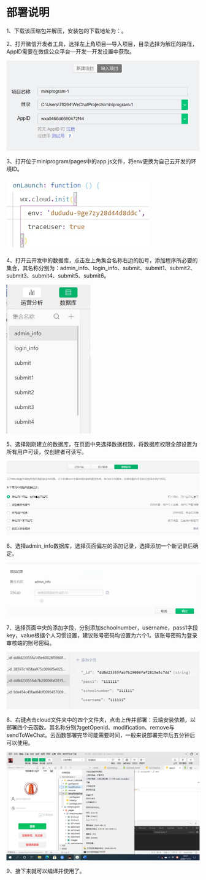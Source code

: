 # 部署说明

1、下载该压缩包并解压，安装包的下载地址为：。

2、打开微信开发者工具，选择左上角项目—导入项目，目录选择为解压的路径，AppID需要在微信公众平台—开发—开发设置中获取。

<img src="./image/deploy/1.jpg" alt="1" style="zoom:80%;" />

3、打开位于miniprogram/pages中的app.js文件，将env更换为自己云开发的环境ID。

![2](./image/deploy/2.jpg)

4、打开云开发中的数据库，点击左上角集合名称右边的加号，添加程序所必要的集合，其名称分别为：admin_info、login_info、submit、submit1、submit2、submit3、submit4、submit5、submit6。

<img src="./image/deploy/3.jpg" alt="3" style="zoom:80%;" />

5、选择刚刚建立的数据库，在页面中央选择数据权限，将数据库权限全部设置为所有用户可读，仅创建者可读写。

<img src="./image/deploy/4.jpg" alt="4" style="zoom:70%;" />

6、选择admin_info数据库，选择页面偏左的添加记录，选择添加一个新记录后确定。

<img src="./image/deploy/5.jpg" alt="5" style="zoom:60%;" />

7、选择页面中央的添加字段，分别添加schoolnumber，username，pass1字段key，value根据个人习惯设置，建议账号密码均设置为六个1。该账号密码为登录审核端的账号密码。

<img src="./image/deploy/6.jpg" alt="6" style="zoom:60%;" />

8、右键点击cloud文件夹中的四个文件夹，点击上传并部署：云端安装依赖，以部署四个云函数。其名称分别为getOpenid、modification、remove与sendToWeChat。云函数部署完毕可能需要时间，一般来说部署完毕后五分钟后可以使用。

![7](./image/deploy/7.jpg)

9、接下来就可以编译并使用了。
